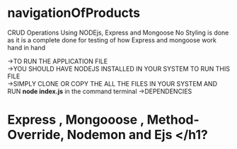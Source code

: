 # navigationOfProducts
 CRUD Operations Using NODEjs, Express and Mongoose
 No Styling is done as it is a complete done for testing of how Express and mongoose work hand in hand<br>

 ->TO RUN THE APPLICATION FILE<br>
 ->YOU SHOULD HAVE NODEJS INSTALLED IN YOUR SYSTEM TO RUN THIS FILE<br>
 ->SIMPLY CLONE OR COPY THE ALL THE FILES IN YOUR SYSTEM AND RUN <b>node index.js</b> in the command terminal
 ->DEPENDENCIES <h1>Express , Mongooose , Method-Override, Nodemon and Ejs  </h1?
 
